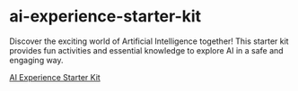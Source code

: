 # ai-experience-starter-kit

Discover the exciting world of Artificial Intelligence together! This starter kit provides fun activities and essential knowledge to explore AI in a safe and engaging way.

[AI Experience Starter Kit](https://galiakr.github.io/ai-experience-starter-kit/)
